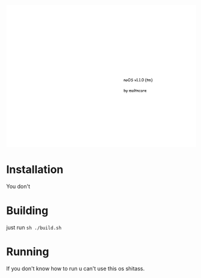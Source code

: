 ![](https://raw.githubusercontent.com/MoltenCoreDev/noOS/master/logo.png)

# Installation
You don't

# Building
just run ```sh ./build.sh```

# Running
If you don't know how to run u can't use this os shitass.
